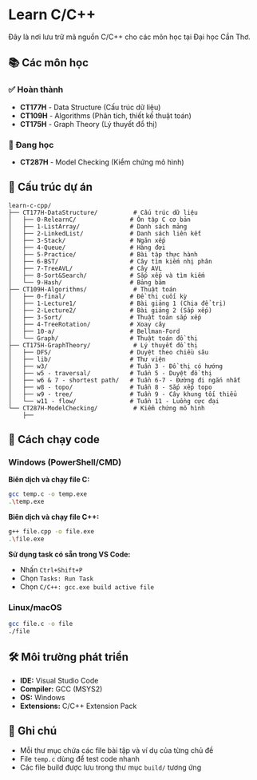 # Learn C/C++

Đây là nơi lưu trữ mã nguồn C/C++ cho các môn học tại Đại học Cần Thơ.

## 📚 Các môn học

### ✅ Hoàn thành
- **CT177H** - Data Structure (Cấu trúc dữ liệu) 
- **CT109H** - Algorithms (Phân tích, thiết kế thuật toán)
- **CT175H** - Graph Theory (Lý thuyết đồ thị)

### 🔄 Đang học
- **CT287H** - Model Checking (Kiểm chứng mô hình)

## 📁 Cấu trúc dự án

```
learn-c-cpp/
├── CT177H-DataStructure/          # Cấu trúc dữ liệu
│   ├── 0-RelearnC/               # Ôn tập C cơ bản
│   ├── 1-ListArray/              # Danh sách mảng
│   ├── 2-LinkedList/             # Danh sách liên kết
│   ├── 3-Stack/                  # Ngăn xếp
│   ├── 4-Queue/                  # Hàng đợi
│   ├── 5-Practice/               # Bài tập thực hành
│   ├── 6-BST/                    # Cây tìm kiếm nhị phân
│   ├── 7-TreeAVL/                # Cây AVL
│   ├── 8-Sort&Search/            # Sắp xếp và tìm kiếm
│   └── 9-Hash/                   # Bảng băm
├── CT109H-Algorithms/             # Thuật toán
│   ├── 0-final/                  # Đề thi cuối kỳ
│   ├── 1-Lecture1/               # Bài giảng 1 (Chia để trị)
│   ├── 2-Lecture2/               # Bài giảng 2 (Sắp xếp)
│   ├── 3-Sort/                   # Thuật toán sắp xếp
│   ├── 4-TreeRotation/           # Xoay cây
│   ├── 10-a/                     # Bellman-Ford
│   └── Graph/                    # Thuật toán đồ thị
├── CT175H-GraphTheory/            # Lý thuyết đồ thị
│   ├── DFS/                      # Duyệt theo chiều sâu
│   ├── lib/                      # Thư viện
│   ├── w3/                       # Tuần 3 - Đồ thị có hướng
│   ├── w5 - traversal/           # Tuần 5 - Duyệt đồ thị
│   ├── w6 & 7 - shortest path/   # Tuần 6-7 - Đường đi ngắn nhất
│   ├── w8 - topo/                # Tuần 8 - Sắp xếp topo
│   ├── w9 - tree/                # Tuần 9 - Cây khung tối thiểu
│   └── w11 - flow/               # Tuần 11 - Luồng cực đại
└── CT287H-ModelChecking/          # Kiểm chứng mô hình
    ├── 

```

## 🚀 Cách chạy code

### Windows (PowerShell/CMD)

**Biên dịch và chạy file C:**
```bash
gcc temp.c -o temp.exe
.\temp.exe
```

**Biên dịch và chạy file C++:**
```bash
g++ file.cpp -o file.exe
.\file.exe
```

**Sử dụng task có sẵn trong VS Code:**
- Nhấn `Ctrl+Shift+P`
- Chọn `Tasks: Run Task`
- Chọn `C/C++: gcc.exe build active file`

### Linux/macOS

```bash
gcc file.c -o file
./file
```

## 🛠️ Môi trường phát triển

- **IDE:** Visual Studio Code
- **Compiler:** GCC (MSYS2)
- **OS:** Windows
- **Extensions:** C/C++ Extension Pack

## 📝 Ghi chú

- Mỗi thư mục chứa các file bài tập và ví dụ của từng chủ đề
- File `temp.c` dùng để test code nhanh
- Các file build được lưu trong thư mục `build/` tương ứng
